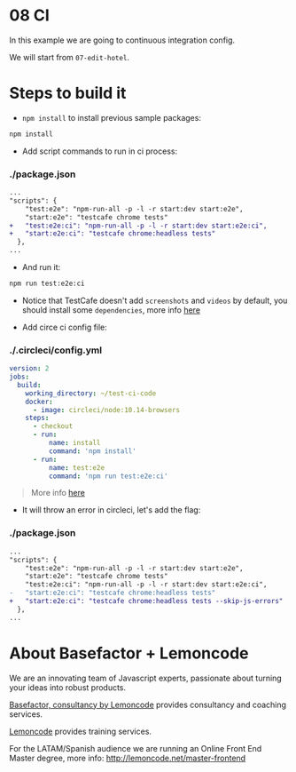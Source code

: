 # 08 CI

In this example we are going to continuous integration config.

We will start from `07-edit-hotel`.

# Steps to build it

- `npm install` to install previous sample packages:

```bash
npm install
```

- Add script commands to run in ci process:

### ./package.json

```diff
...
"scripts": {
    "test:e2e": "npm-run-all -p -l -r start:dev start:e2e",
    "start:e2e": "testcafe chrome tests"
+   "test:e2e:ci": "npm-run-all -p -l -r start:dev start:e2e:ci",
+   "start:e2e:ci": "testcafe chrome:headless tests"
  },
...
```

- And run it:

```bash
npm run test:e2e:ci
```

- Notice that TestCafe doesn't add `screenshots` and `videos` by default, you should install some `dependencies`, more info [here](https://devexpress.github.io/testcafe/documentation/using-testcafe/common-concepts/screenshots-and-videos.html)

- Add circe ci config file:

### ./.circleci/config.yml

```yml
version: 2
jobs:
  build:
    working_directory: ~/test-ci-code
    docker:
      - image: circleci/node:10.14-browsers
    steps:
      - checkout
      - run:
          name: install
          command: 'npm install'
      - run:
          name: test:e2e
          command: 'npm run test:e2e:ci'
```

> More info [here](https://devexpress.github.io/testcafe/documentation/continuous-integration/circleci.html)

- It will throw an error in circleci, let's add the flag:

### ./package.json

```diff
...
"scripts": {
    "test:e2e": "npm-run-all -p -l -r start:dev start:e2e",
    "start:e2e": "testcafe chrome tests"
    "test:e2e:ci": "npm-run-all -p -l -r start:dev start:e2e:ci",
-   "start:e2e:ci": "testcafe chrome:headless tests"
+   "start:e2e:ci": "testcafe chrome:headless tests --skip-js-errors"
  },
...
```

# About Basefactor + Lemoncode

We are an innovating team of Javascript experts, passionate about turning your ideas into robust products.

[Basefactor, consultancy by Lemoncode](http://www.basefactor.com) provides consultancy and coaching services.

[Lemoncode](http://lemoncode.net/services/en/#en-home) provides training services.

For the LATAM/Spanish audience we are running an Online Front End Master degree, more info: http://lemoncode.net/master-frontend
